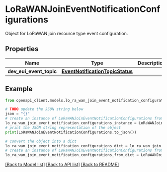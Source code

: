 # LoRaWANJoinEventNotificationConfigurations

Object for LoRaWAN join resource type event configuration.

## Properties

Name | Type | Description | Notes
------------ | ------------- | ------------- | -------------
**dev_eui_event_topic** | [**EventNotificationTopicStatus**](EventNotificationTopicStatus.md) |  | [optional] 

## Example

```python
from openapi_client.models.lo_ra_wan_join_event_notification_configurations import LoRaWANJoinEventNotificationConfigurations

# TODO update the JSON string below
json = "{}"
# create an instance of LoRaWANJoinEventNotificationConfigurations from a JSON string
lo_ra_wan_join_event_notification_configurations_instance = LoRaWANJoinEventNotificationConfigurations.from_json(json)
# print the JSON string representation of the object
print(LoRaWANJoinEventNotificationConfigurations.to_json())

# convert the object into a dict
lo_ra_wan_join_event_notification_configurations_dict = lo_ra_wan_join_event_notification_configurations_instance.to_dict()
# create an instance of LoRaWANJoinEventNotificationConfigurations from a dict
lo_ra_wan_join_event_notification_configurations_from_dict = LoRaWANJoinEventNotificationConfigurations.from_dict(lo_ra_wan_join_event_notification_configurations_dict)
```
[[Back to Model list]](../README.md#documentation-for-models) [[Back to API list]](../README.md#documentation-for-api-endpoints) [[Back to README]](../README.md)


